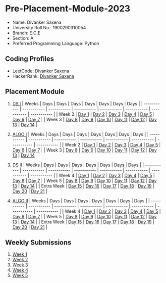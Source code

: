 # Pre-Placement-Module-2023

- Name: Divanker Saxena
- University Roll No.: 1900290310054
- Branch: E.C.E
- Section: A
- Preferred Programming Language: Python

## Coding Profiles
- LeetCode: [Divanker Saxena](https://leetcode.com/divanker/)
- HackerRank: [Divanker Saxena](https://www.hackerrank.com/saxenadivanker)

## Placement Module
1. [DS I](https://github.com/Divanker/Pre-Placement-Module-2023/tree/main/DS%20I)
    | Weeks | Days | Days | Days | Days | Days | Days | Days |
    | ----------- | ----------- | ----------- | ----------- | ----------- | ----------- | ----------- | ----------- | 
    | Week 2 | [Day 1](https://github.com/Divanker/Pre-Placement-Module-2023/tree/main/DS%20I/Day%201) | [Day 2](https://github.com/Divanker/Pre-Placement-Module-2023/tree/main/DS%20I/Day%202) | [Day 3](https://github.com/Divanker/Pre-Placement-Module-2023/tree/main/DS%20I/Day%203) | [Day 4](https://github.com/Divanker/Pre-Placement-Module-2023/tree/main/DS%20I/Day%204) | [Day 5](https://github.com/Divanker/Pre-Placement-Module-2023/tree/main/DS%20I/Day%205) | [Day 6](https://github.com/Divanker/Pre-Placement-Module-2023/tree/main/DS%20I/Day%206) | [Day 7](https://github.com/Divanker/Pre-Placement-Module-2023/tree/main/DS%20I/Day%207) |
    | Week 3 | [Day 8](https://github.com/Divanker/Pre-Placement-Module-2023/tree/main/DS%20I/Day%208) | [Day 9](https://github.com/Divanker/Pre-Placement-Module-2023/tree/main/DS%20I/Day%209) | [Day 10](https://github.com/Divanker/Pre-Placement-Module-2023/tree/main/DS%20I/Day%2010) | [Day 11](https://github.com/Divanker/Pre-Placement-Module-2023/tree/main/DS%20I/Day%2011) | [Day 12](https://github.com/Divanker/Pre-Placement-Module-2023/tree/main/DS%20I/Day%2012) | [Day 13](https://github.com/Divanker/Pre-Placement-Module-2023/tree/main/DS%20I/Day%2013) | [Day 14](https://github.com/Divanker/Pre-Placement-Module-2023/tree/main/DS%20I/Day%2014) |
    
2. [ALGO I](https://github.com/Divanker/Pre-Placement-Module-2023/tree/main/ALGO%20I)
    | Weeks | Days | Days | Days | Days | Days | Days | Days |
    | ----------- | ----------- | ----------- | ----------- | ----------- | ----------- | ----------- | ----------- |
    | Week 2 | [Day 1](https://github.com/Divanker/Pre-Placement-Module-2023/tree/main/ALGO%20I/Day%201) | [Day 2](https://github.com/Divanker/Pre-Placement-Module-2023/tree/main/ALGO%20I/Day%202) | [Day 3](https://github.com/Divanker/Pre-Placement-Module-2023/tree/main/ALGO%20I/Day%203) | [Day 4](https://github.com/Divanker/Pre-Placement-Module-2023/tree/main/ALGO%20I/Day%204) | [Day 5](https://github.com/Divanker/Pre-Placement-Module-2023/tree/main/ALGO%20I/Day%205) | [Day 6](https://github.com/Divanker/Pre-Placement-Module-2023/tree/main/ALGO%20I/Day%206) | [Day 7](https://github.com/Divanker/Pre-Placement-Module-2023/tree/main/ALGO%20I/Day%207) |
    | Week 3 | [Day 8](https://github.com/Divanker/Pre-Placement-Module-2023/tree/main/ALGO%20I/Day%208) | [Day 9](https://github.com/Divanker/Pre-Placement-Module-2023/tree/main/ALGO%20I/Day%209) | [Day 10](https://github.com/Divanker/Pre-Placement-Module-2023/tree/main/ALGO%20I/Day%2010) | [Day 11](https://github.com/Divanker/Pre-Placement-Module-2023/tree/main/ALGO%20I/Day%2011) | [Day 12](https://github.com/Divanker/Pre-Placement-Module-2023/tree/main/ALGO%20I/Day%2012) | [Day 13](https://github.com/Divanker/Pre-Placement-Module-2023/tree/main/ALGO%20I/Day%2013) | [Day 14](https://github.com/Divanker/Pre-Placement-Module-2023/tree/main/ALGO%20I/Day%2014)  
    
3. [DS II](https://github.com/Divanker/Pre-Placement-Module-2023/tree/main/DS%20II)
    | Weeks | Days | Days | Days | Days | Days | Days | Days |
    | ----------- | ----------- | ----------- | ----------- | ----------- | ----------- | ----------- | ----------- |
    | Week 4 | [Day 1](https://github.com/Divanker/Pre-Placement-Module-2023/tree/main/DS%20II/Day%201) | [Day 2](https://github.com/Divanker/Pre-Placement-Module-2023/tree/main/DS%20II/Day%202) | [Day 3](https://github.com/Divanker/Pre-Placement-Module-2023/tree/main/DS%20II/Day%203) | [Day 4](https://github.com/Divanker/Pre-Placement-Module-2023/tree/main/DS%20II/Day%204) | [Day 5](https://github.com/Divanker/Pre-Placement-Module-2023/tree/main/DS%20II/Day%205) | [Day 6](https://github.com/Divanker/Pre-Placement-Module-2023/tree/main/DS%20II/Day%206) | [Day 7](https://github.com/Divanker/Pre-Placement-Module-2023/tree/main/DS%20II/Day%207) | 
    | Week 5 | [Day 8](https://github.com/Divanker/Pre-Placement-Module-2023/tree/main/DS%20II/Day%208) | [Day 9](https://github.com/Divanker/Pre-Placement-Module-2023/tree/main/DS%20II/Day%209) | [Day 10](https://github.com/Divanker/Pre-Placement-Module-2023/tree/main/DS%20II/Day%2010) | [Day 11](https://github.com/Divanker/Pre-Placement-Module-2023/tree/main/DS%20II/Day%2011) | [Day 12](https://github.com/Divanker/Pre-Placement-Module-2023/tree/main/DS%20II/Day%2012) | [Day 13](https://github.com/Divanker/Pre-Placement-Module-2023/tree/main/DS%20II/Day%2013) | [Day 14](https://github.com/Divanker/Pre-Placement-Module-2023/tree/main/DS%20II/Day%2014) |
    | Extra Week | [Day 15](https://github.com/Divanker/Pre-Placement-Module-2023/tree/main/DS%20II/Day%2015) | [Day 16](https://github.com/Divanker/Pre-Placement-Module-2023/tree/main/DS%20II/Day%2016) | [Day 17](https://github.com/Divanker/Pre-Placement-Module-2023/tree/main/DS%20II/Day%2017) | [Day 18](https://github.com/Divanker/Pre-Placement-Module-2023/tree/main/DS%20II/Day%2018) | [Day 19](https://github.com/Divanker/Pre-Placement-Module-2023/tree/main/DS%20II/Day%2019) | [Day 20](https://github.com/Divanker/Pre-Placement-Module-2023/tree/main/DS%20II/Day%2020) | [Day 21](https://github.com/Divanker/Pre-Placement-Module-2023/tree/main/DS%20II/Day%2021) |
    
4. [ALGO II](https://github.com/Divanker/Pre-Placement-Module-2023/tree/main/ALGO%20II)
    | Weeks | Days | Days | Days | Days | Days | Days | Days |
    | ----------- | ----------- | ----------- | ----------- | ----------- | ----------- | ----------- | ----------- |
    | Week 4 | [Day 1](https://github.com/Divanker/Pre-Placement-Module-2023/tree/main/ALGO%20II/Day%201) | [Day 2](https://github.com/Divanker/Pre-Placement-Module-2023/tree/main/ALGO%20II/Day%202) | [Day 3](https://github.com/Divanker/Pre-Placement-Module-2023/tree/main/ALGO%20II/Day%203) | [Day 4](https://github.com/Divanker/Pre-Placement-Module-2023/tree/main/ALGO%20II/Day%204) | [Day 5](https://github.com/Divanker/Pre-Placement-Module-2023/tree/main/ALGO%20II/Day%205) | [Day 6](https://github.com/Divanker/Pre-Placement-Module-2023/tree/main/ALGO%20II/Day%206) | [Day 7](https://github.com/Divanker/Pre-Placement-Module-2023/tree/main/ALGO%20II/Day%207) |
    | Week 5 | [Day 8](https://github.com/Divanker/Pre-Placement-Module-2023/tree/main/ALGO%20II/Day%208) | [Day 9](https://github.com/Divanker/Pre-Placement-Module-2023/tree/main/ALGO%20II/Day%209) | [Day 10](https://github.com/Divanker/Pre-Placement-Module-2023/tree/main/ALGO%20II/Day%2010) | [Day 11](https://github.com/Divanker/Pre-Placement-Module-2023/tree/main/ALGO%20II/Day%2011) | [Day 12](https://github.com/Divanker/Pre-Placement-Module-2023/tree/main/ALGO%20II/Day%2012) | [Day 13](https://github.com/Divanker/Pre-Placement-Module-2023/tree/main/ALGO%20II/Day%2013) | [Day 14](https://github.com/Divanker/Pre-Placement-Module-2023/tree/main/ALGO%20II/Day%2014) |
    | Extra Week | [Day 15](https://github.com/Divanker/Pre-Placement-Module-2023/tree/main/ALGO%20II/Day%2015) | [Day 16](https://github.com/Divanker/Pre-Placement-Module-2023/tree/main/ALGO%20II/Day%2016) | [Day 17](https://github.com/Divanker/Pre-Placement-Module-2023/tree/main/ALGO%20II/Day%2017) | [Day 18](https://github.com/Divanker/Pre-Placement-Module-2023/tree/main/ALGO%20II/Day%2018) | [Day 19](https://github.com/Divanker/Pre-Placement-Module-2023/tree/main/ALGO%20II/Day%2019) | [Day 20](https://github.com/Divanker/Pre-Placement-Module-2023/tree/main/ALGO%20II/Day%2020) | [Day 21](https://github.com/Divanker/Pre-Placement-Module-2023/tree/main/ALGO%20II/Day%2021) |

## Weekly Submissions
1. [Week 1](https://github.com/Divanker/Pre-Placement-Module-2023/tree/main/Weekly%20Submissions/Week%201)
2. [Week 2](https://github.com/Divanker/Pre-Placement-Module-2023/tree/main/Weekly%20Submissions/Week%202)
3. [Week 3](https://github.com/Divanker/Pre-Placement-Module-2023/tree/main/Weekly%20Submissions/Week%203)
4. [Week 4](https://github.com/Divanker/Pre-Placement-Module-2023/tree/main/Weekly%20Submissions/Week%204)
5. [Week 5](https://github.com/Divanker/Pre-Placement-Module-2023/tree/main/Weekly%20Submissions/Week%205)
